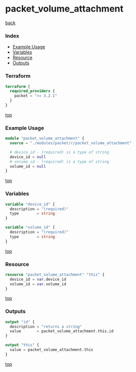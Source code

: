# packet_volume_attachment

[back](../packet.md)

### Index

- [Example Usage](#example-usage)
- [Variables](#variables)
- [Resource](#resource)
- [Outputs](#outputs)

### Terraform

```terraform
terraform {
  required_providers {
    packet = ">= 3.2.1"
  }
}
```

[top](#index)

### Example Usage

```terraform
module "packet_volume_attachment" {
  source = "./modules/packet/r/packet_volume_attachment"

  # device_id - (required) is a type of string
  device_id = null
  # volume_id - (required) is a type of string
  volume_id = null
}
```

[top](#index)

### Variables

```terraform
variable "device_id" {
  description = "(required)"
  type        = string
}

variable "volume_id" {
  description = "(required)"
  type        = string
}
```

[top](#index)

### Resource

```terraform
resource "packet_volume_attachment" "this" {
  device_id = var.device_id
  volume_id = var.volume_id
}
```

[top](#index)

### Outputs

```terraform
output "id" {
  description = "returns a string"
  value       = packet_volume_attachment.this.id
}

output "this" {
  value = packet_volume_attachment.this
}
```

[top](#index)